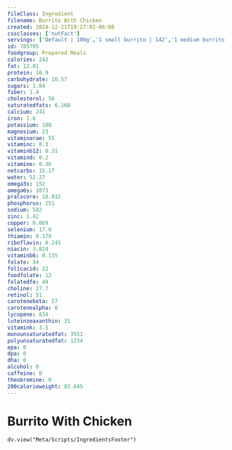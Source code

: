 ```yaml
---
fileClass: Ingredient
filename: Burrito With Chicken
created: 2024-12-21T19:27:02-06:00
cssclasses: ['nutFact']
servings: ['Default | 100g','1 small burrito | 142','1 medium burrito | 238','1 large burrito | 386','1 extra large burrito | 550','1 burrito, ns as to size | 238','1 cup | 175']
id: 785795
foodgroup: Prepared Meals
calories: 242
fat: 12.01
protein: 16.9
carbohydrate: 16.57
sugars: 1.84
fiber: 1.4
cholesterol: 56
saturatedfats: 6.168
calcium: 241
iron: 1.6
potassium: 180
magnesium: 23
vitaminarae: 55
vitaminc: 0.3
vitaminb12: 0.31
vitamind: 0.2
vitamine: 0.36
netcarbs: 15.17
water: 52.27
omega3s: 152
omega6s: 1073
pralscore: 10.032
phosphorus: 251
sodium: 582
zinc: 1.42
copper: 0.069
selenium: 17.9
thiamin: 0.179
riboflavin: 0.245
niacin: 3.824
vitaminb6: 0.135
folate: 34
folicacid: 22
foodfolate: 12
folatedfe: 49
choline: 27.7
retinol: 51
carotenebeta: 57
carotenealpha: 0
lycopene: 834
luteinzeaxanthin: 31
vitamink: 3.5
monounsaturatedfat: 3551
polyunsaturatedfat: 1234
epa: 0
dpa: 0
dha: 0
alcohol: 0
caffeine: 0
theobromine: 0
200calorieweight: 82.645
---
```


# Burrito With Chicken

```dataviewjs
dv.view("Meta/Scripts/IngredientsFooter")
```